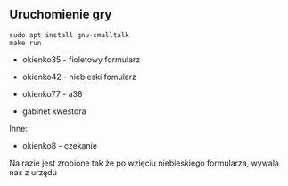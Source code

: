 ## Uruchomienie gry

```
sudo apt install gnu-smalltalk
make run
```

- okienko35 - fioletowy formularz

- okienko42 - niebieski fomularz

- okienko77 - a38

- gabinet kwestora

Inne:

- okienko8 - czekanie

Na razie jest zrobione tak że po wzięciu niebieskiego formularza, wywala nas z urzędu
